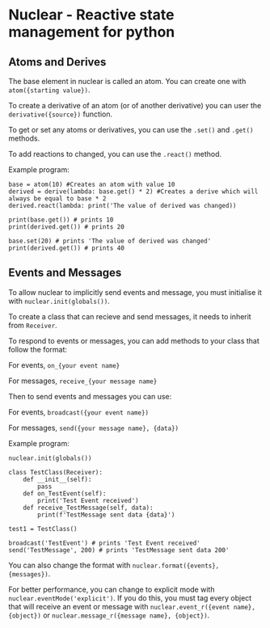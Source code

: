 # Nuclear - Reactive state management for python

## Atoms and Derives

The base element in nuclear is called an atom. You can create one with `atom({starting value})`.

To create a derivative of an atom (or of another derivative) you can user the `derivative({source})` function.

To get or set any atoms or derivatives, you can use the `.set()` and `.get()` methods.

To add reactions to changed, you can use the `.react()` method.

Example program:

```
base = atom(10) #Creates an atom with value 10
derived = derive(lambda: base.get() * 2) #Creates a derive which will always be equal to base * 2
derived.react(lambda: print('The value of derived was changed))

print(base.get()) # prints 10
print(derived.get()) # prints 20

base.set(20) # prints 'The value of derived was changed'
print(derived.get()) # prints 40
```

## Events and Messages

To allow nuclear to implicitly send events and message, you must initialise it with `nuclear.init(globals())`.

To create a class that can recieve and send messages, it needs to inherit from `Receiver`.

To respond to events or messages, you can add methods to your class that follow the format:

For events, `on_{your event name}`

For messages, `receive_{your message name}`

Then to send events and messages you can use:

For events, `broadcast({your event name})`

For messages, `send({your message name}, {data})`

Example program:

```
nuclear.init(globals())

class TestClass(Receiver):
    def __init__(self):
        pass
    def on_TestEvent(self):
        print('Test Event received')
    def receive_TestMessage(self, data):
        print(f'TestMessage sent data {data}')

test1 = TestClass()

broadcast('TestEvent') # prints 'Test Event received'
send('TestMessage', 200) # prints 'TestMessage sent data 200'
```

You can also change the format with `nuclear.format({events}, {messages})`.

For better performance, you can change to explicit mode with `nuclear.eventMode('explicit')`. If you do this, you must tag every object that will receive an event or message with `nuclear.event_r({event name}, {object})` or `nuclear.message_r({message name}, {object})`.